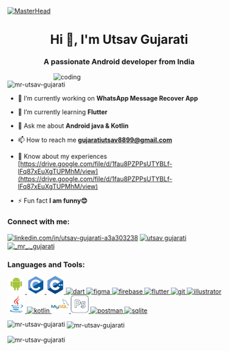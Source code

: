 [![MasterHead](https://camo.githubusercontent.com/700f2ecd2ca652d02ff0705ebdf8c4ee71dfbbe0d67fc02950f84eb251242ab9/68747470733a2f2f666972656261736573746f726167652e676f6f676c65617069732e636f6d2f76302f622f666c6578692d636f64696e672e61707073706f742e636f6d2f6f2f64656d706769372d35323066386435662d363364342d343435332d383832322d6462633134396165323766382e6769663f616c743d6d6564696126746f6b656e3d39316330633762322d393363332d343032392d623031312d316138373033633537333064)](https://github.com/Mr-Utsav-Gujarati)
<h1 align="center">Hi 👋, I'm Utsav Gujarati</h1>
<h3 align="center">A passionate Android developer from India</h3>
<img align="right" alt="coding" width="400" src="https://i.pinimg.com/originals/81/17/8b/81178b47a8598f0c81c4799f2cdd4057.gif">

<p align="left"> <img src="https://komarev.com/ghpvc/?username=mr-utsav-gujarati&label=Profile%20views&color=0e75b6&style=flat" alt="mr-utsav-gujarati" /> </p>

- 🔭 I’m currently working on **WhatsApp Message Recover App**

- 🌱 I’m currently learning **Flutter**

- 💬 Ask me about **Android java & Kotlin**

- 📫 How to reach me **gujaratiutsav8899@gmail.com**

- 📄 Know about my experiences [https://drive.google.com/file/d/1fau8PZPPsUTYBLf-lFq87xEuXgTUPMhM/view](https://drive.google.com/file/d/1fau8PZPPsUTYBLf-lFq87xEuXgTUPMhM/view)

- ⚡ Fun fact **I am funny😊**

<h3 align="left">Connect with me:</h3>
<p align="left">
<a href="https://linkedin.com/in/https://www.linkedin.com/in/utsav-gujarati-a3a303238?utm_source=share&utm_campaign=share_via&utm_content=profile&utm_medium=android_app" target="blank"><img align="center" src="https://raw.githubusercontent.com/rahuldkjain/github-profile-readme-generator/master/src/images/icons/Social/linked-in-alt.svg" alt="linkedin.com/in/utsav-gujarati-a3a303238" height="30" width="40" /></a>
<a href="https://fb.com/utsav gujarati" target="blank"><img align="center" src="https://raw.githubusercontent.com/rahuldkjain/github-profile-readme-generator/master/src/images/icons/Social/facebook.svg" alt="utsav gujarati" height="30" width="40" /></a>
<a href="https://instagram.com/_mr_._gujarati" target="blank"><img align="center" src="https://raw.githubusercontent.com/rahuldkjain/github-profile-readme-generator/master/src/images/icons/Social/instagram.svg" alt="_mr_._gujarati" height="30" width="40" /></a>
</p>

<h3 align="left">Languages and Tools:</h3>
<p align="left"> <a href="https://developer.android.com" target="_blank" rel="noreferrer"> <img src="https://raw.githubusercontent.com/devicons/devicon/master/icons/android/android-original-wordmark.svg" alt="android" width="40" height="40"/> </a> <a href="https://www.cprogramming.com/" target="_blank" rel="noreferrer"> <img src="https://raw.githubusercontent.com/devicons/devicon/master/icons/c/c-original.svg" alt="c" width="40" height="40"/> </a> <a href="https://www.w3schools.com/cpp/" target="_blank" rel="noreferrer"> <img src="https://raw.githubusercontent.com/devicons/devicon/master/icons/cplusplus/cplusplus-original.svg" alt="cplusplus" width="40" height="40"/> </a> <a href="https://dart.dev" target="_blank" rel="noreferrer"> <img src="https://www.vectorlogo.zone/logos/dartlang/dartlang-icon.svg" alt="dart" width="40" height="40"/> </a> <a href="https://www.figma.com/" target="_blank" rel="noreferrer"> <img src="https://www.vectorlogo.zone/logos/figma/figma-icon.svg" alt="figma" width="40" height="40"/> </a> <a href="https://firebase.google.com/" target="_blank" rel="noreferrer"> <img src="https://www.vectorlogo.zone/logos/firebase/firebase-icon.svg" alt="firebase" width="40" height="40"/> </a> <a href="https://flutter.dev" target="_blank" rel="noreferrer"> <img src="https://www.vectorlogo.zone/logos/flutterio/flutterio-icon.svg" alt="flutter" width="40" height="40"/> </a> <a href="https://git-scm.com/" target="_blank" rel="noreferrer"> <img src="https://www.vectorlogo.zone/logos/git-scm/git-scm-icon.svg" alt="git" width="40" height="40"/> </a> <a href="https://www.adobe.com/in/products/illustrator.html" target="_blank" rel="noreferrer"> <img src="https://www.vectorlogo.zone/logos/adobe_illustrator/adobe_illustrator-icon.svg" alt="illustrator" width="40" height="40"/> </a> <a href="https://www.java.com" target="_blank" rel="noreferrer"> <img src="https://raw.githubusercontent.com/devicons/devicon/master/icons/java/java-original.svg" alt="java" width="40" height="40"/> </a> <a href="https://kotlinlang.org" target="_blank" rel="noreferrer"> <img src="https://www.vectorlogo.zone/logos/kotlinlang/kotlinlang-icon.svg" alt="kotlin" width="40" height="40"/> </a> <a href="https://www.mysql.com/" target="_blank" rel="noreferrer"> <img src="https://raw.githubusercontent.com/devicons/devicon/master/icons/mysql/mysql-original-wordmark.svg" alt="mysql" width="40" height="40"/> </a> <a href="https://www.photoshop.com/en" target="_blank" rel="noreferrer"> <img src="https://raw.githubusercontent.com/devicons/devicon/master/icons/photoshop/photoshop-line.svg" alt="photoshop" width="40" height="40"/> </a> <a href="https://postman.com" target="_blank" rel="noreferrer"> <img src="https://www.vectorlogo.zone/logos/getpostman/getpostman-icon.svg" alt="postman" width="40" height="40"/> </a> <a href="https://www.sqlite.org/" target="_blank" rel="noreferrer"> <img src="https://www.vectorlogo.zone/logos/sqlite/sqlite-icon.svg" alt="sqlite" width="40" height="40"/> </a> </p>

<p><img align="left" src="https://github-readme-stats.vercel.app/api/top-langs?username=mr-utsav-gujarati&show_icons=true&locale=en&layout=compact" alt="mr-utsav-gujarati" /></p>

<p>&nbsp;<img align="center" src="https://github-readme-stats.vercel.app/api?username=mr-utsav-gujarati&show_icons=true&locale=en" alt="mr-utsav-gujarati" /></p>

<p><img align="center" src="https://github-readme-streak-stats.herokuapp.com/?user=mr-utsav-gujarati&" alt="mr-utsav-gujarati" /></p>
